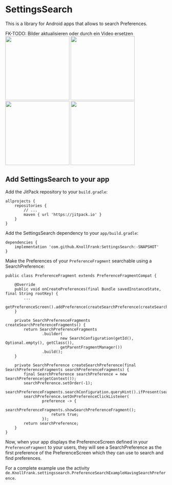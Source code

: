 # SettingsSearch

This is a library for Android apps that allows to search Preferences.

FK-TODO: Bilder aktualisieren oder durch ein Video ersetzen
<img width="200" src="https://raw.githubusercontent.com/ByteHamster/PreferenceSearch/master/screenshots/main.png" />
<img width="200" src="https://raw.githubusercontent.com/ByteHamster/PreferenceSearch/master/screenshots/history.png" />
<img width="200" src="https://raw.githubusercontent.com/ByteHamster/PreferenceSearch/master/screenshots/suggestions.png" />
<img width="200" src="https://raw.githubusercontent.com/ByteHamster/PreferenceSearch/master/screenshots/result.png" />

## Add SettingsSearch to your app

Add the JitPack repository to your `build.gradle`:

    allprojects {
        repositories {
            // ...
            maven { url 'https://jitpack.io' }
        }
    }

Add the SettingsSearch dependency to your `app/build.gradle`:

    dependencies {
        implementation 'com.github.KnollFrank:SettingsSearch:-SNAPSHOT'
    }

Make the Preferences of your `PreferenceFragment` searchable using a SearchPreference:

    public class PreferenceFragment extends PreferenceFragmentCompat {
    
        @Override
        public void onCreatePreferences(final Bundle savedInstanceState, final String rootKey) {
            ...
            getPreferenceScreen().addPreference(createSearchPreference(createSearchPreferenceFragments()));
        }
       
        private SearchPreferenceFragments createSearchPreferenceFragments() {
            return SearchPreferenceFragments
                    .builder(
                            new SearchConfiguration(getId(), Optional.empty(), getClass()),
                            getParentFragmentManager())
                    .build();
        }
    
        private SearchPreference createSearchPreference(final SearchPreferenceFragments searchPreferenceFragments) {
            final SearchPreference searchPreference = new SearchPreference(getContext());
            searchPreference.setOrder(-1);
            searchPreferenceFragments.searchConfiguration.queryHint().ifPresent(searchPreference::setQueryHint);
            searchPreference.setOnPreferenceClickListener(
                    preference -> {
                        searchPreferenceFragments.showSearchPreferenceFragment();
                        return true;
                    });
            return searchPreference;
        }
    }

Now, when your app displays the PreferenceScreen defined in your `PreferenceFragment` to your users,
they will see a SearchPreference as the first preference of the PreferenceScreen which they can use
to search and find preferences.

For a complete example use the
activity `de.KnollFrank.settingssearch.PreferenceSearchExampleHavingSearchPreference`.